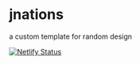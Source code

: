 # jnations
a custom template for random design

[![Netlify Status](https://api.netlify.com/api/v1/badges/533fc3d9-cb10-47e9-ba0e-e70f5cc129ce/deploy-status)](https://app.netlify.com/sites/jnations/deploys)
